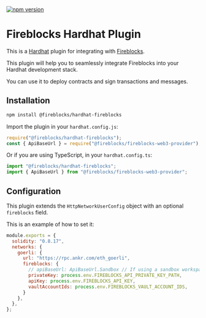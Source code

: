 [![npm version](https://badge.fury.io/js/@fireblocks%2Fhardhat-fireblocks.svg)](https://badge.fury.io/js/@fireblocks%2Fhardhat-fireblocks)

# Fireblocks Hardhat Plugin

This is a [Hardhat](https://hardhat.org/) plugin for integrating with [Fireblocks](https://www.fireblocks.com/).

This plugin will help you to seamlessly integrate Fireblocks into your Hardhat development stack.

You can use it to deploy contracts and sign transactions and messages.

## Installation

```bash
npm install @fireblocks/hardhat-fireblocks
```

Import the plugin in your `hardhat.config.js`:

```js
require("@fireblocks/hardhat-fireblocks");
const { ApiBaseUrl } = require("@fireblocks/fireblocks-web3-provider");
```

Or if you are using TypeScript, in your `hardhat.config.ts`:

```ts
import "@fireblocks/hardhat-fireblocks";
import { ApiBaseUrl } from "@fireblocks/fireblocks-web3-provider";
```

## Configuration

This plugin extends the `HttpNetworkUserConfig` object with an optional
`fireblocks` field.

This is an example of how to set it:

```js
module.exports = {
  solidity: "0.8.17",
  networks: {
    goerli: {
      url: "https://rpc.ankr.com/eth_goerli",
      fireblocks: {
        // apiBaseUrl: ApiBaseUrl.Sandbox // If using a sandbox workspace
        privateKey: process.env.FIREBLOCKS_API_PRIVATE_KEY_PATH,
        apiKey: process.env.FIREBLOCKS_API_KEY,
        vaultAccountIds: process.env.FIREBLOCKS_VAULT_ACCOUNT_IDS,
      }
    },
  },
};
```
